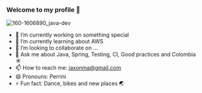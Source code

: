 ### Welcome to my profile 👋

![160-1606890_java-dev](https://user-images.githubusercontent.com/16148737/158524761-06750753-ce52-44a0-bfa9-c3d132f6a486.jpg) 

- 🔭 I’m currently working on something special
- 🌱 I’m currently learning about AWS
- 👯 I’m looking to collaborate on ...
- 💬 Ask me about Java, Spring, Testing, CI, Good practices and Colombia ☀️
- 📫 How to reach me: jaxonma@gmail.com
- 😄 Pronouns: Perrini
- ⚡ Fun fact: Dance, bikes and new places 🌏 


